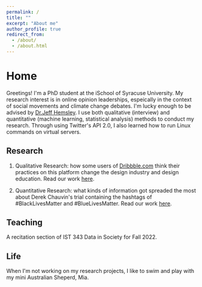 ```yaml
---
permalink: /
title: ""
excerpt: "About me"
author_profile: true
redirect_from: 
  - /about/
  - /about.html
---
```


# Home

Greetings! I'm a PhD student at the iSchool of Syracuse University. My research interest is in online opinion leaderships, espeically in the context of social movements and climate change debates. I'm lucky enough to be advised by [Dr.Jeff Hemsley](https://ischool.syr.edu/jeff-hemsley/). I use both qualitative (interview) and quantitative (machine learning, statistical analysis) methods to conduct my research. Through using Twitter's API 2.0, I also learned how to run Linux commands on virtual servers.

## Research

1. Qualitative Research: how some users of [Dribbble.com](https://dribbble.com) think their practices on this platform change the design industry and design education. Read our work [here](https://asistdl.onlinelibrary.wiley.com/doi/abs/10.1002/pra2.604).

2. Quantitative Research: what kinds of information got spreaded the most about Derek Chauvin's trial containing the hashtags of #BlackLivesMatter and #BlueLivesMatter. Read our work [here](https://asistdl.onlinelibrary.wiley.com/doi/abs/10.1002/pra2.689).

## Teaching

A recitation section of IST 343 Data in Society for Fall 2022.

## Life

When I'm not working on my research projects, I like to swim and play with my mini Australian Sheperd, Mia.


